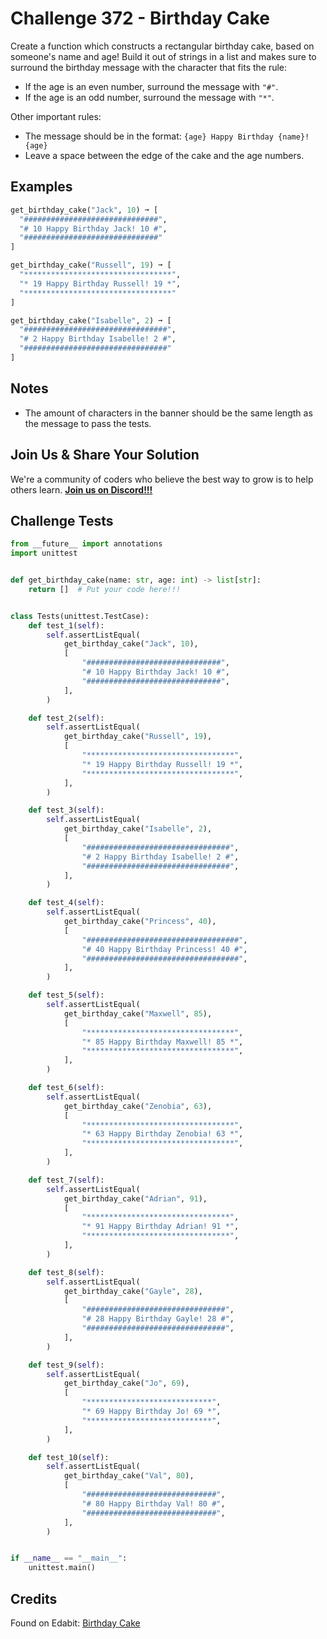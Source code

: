 # Challenge 372 - Birthday Cake

Create a function which constructs a rectangular birthday cake, based on someone's name and age! Build it out of strings in a list and makes sure to surround the birthday message with the character that fits the rule:

- If the age is an even number, surround the message with `"#"`.
- If  the age is an odd number, surround the message with `"*"`.

Other important rules:

- The message should be in the format: `{age} Happy Birthday {name}! {age}`
- Leave a space between the edge of the cake and the age numbers.

## Examples
```python
get_birthday_cake("Jack", 10) ➞ [
  "##############################",
  "# 10 Happy Birthday Jack! 10 #",
  "##############################"
]

get_birthday_cake("Russell", 19) ➞ [
  "*********************************",
  "* 19 Happy Birthday Russell! 19 *",
  "*********************************"
]

get_birthday_cake("Isabelle", 2) ➞ [
  "################################",
  "# 2 Happy Birthday Isabelle! 2 #",
  "################################"
]
```
## Notes

- The amount of characters in the banner should be the same length as the message to pass the tests.

## Join Us & Share Your Solution

We're a community of coders who believe the best way to grow is to help others learn. **[Join us on Discord!!!](https://discord.gg/sfHykntuGy)**

## Challenge Tests
```python
from __future__ import annotations
import unittest


def get_birthday_cake(name: str, age: int) -> list[str]:
    return []  # Put your code here!!!


class Tests(unittest.TestCase):
    def test_1(self):
        self.assertListEqual(
            get_birthday_cake("Jack", 10),
            [
                "##############################",
                "# 10 Happy Birthday Jack! 10 #",
                "##############################",
            ],
        )

    def test_2(self):
        self.assertListEqual(
            get_birthday_cake("Russell", 19),
            [
                "*********************************",
                "* 19 Happy Birthday Russell! 19 *",
                "*********************************",
            ],
        )

    def test_3(self):
        self.assertListEqual(
            get_birthday_cake("Isabelle", 2),
            [
                "################################",
                "# 2 Happy Birthday Isabelle! 2 #",
                "################################",
            ],
        )

    def test_4(self):
        self.assertListEqual(
            get_birthday_cake("Princess", 40),
            [
                "##################################",
                "# 40 Happy Birthday Princess! 40 #",
                "##################################",
            ],
        )

    def test_5(self):
        self.assertListEqual(
            get_birthday_cake("Maxwell", 85),
            [
                "*********************************",
                "* 85 Happy Birthday Maxwell! 85 *",
                "*********************************",
            ],
        )

    def test_6(self):
        self.assertListEqual(
            get_birthday_cake("Zenobia", 63),
            [
                "*********************************",
                "* 63 Happy Birthday Zenobia! 63 *",
                "*********************************",
            ],
        )

    def test_7(self):
        self.assertListEqual(
            get_birthday_cake("Adrian", 91),
            [
                "********************************",
                "* 91 Happy Birthday Adrian! 91 *",
                "********************************",
            ],
        )

    def test_8(self):
        self.assertListEqual(
            get_birthday_cake("Gayle", 28),
            [
                "###############################",
                "# 28 Happy Birthday Gayle! 28 #",
                "###############################",
            ],
        )

    def test_9(self):
        self.assertListEqual(
            get_birthday_cake("Jo", 69),
            [
                "****************************",
                "* 69 Happy Birthday Jo! 69 *",
                "****************************",
            ],
        )

    def test_10(self):
        self.assertListEqual(
            get_birthday_cake("Val", 80),
            [
                "#############################",
                "# 80 Happy Birthday Val! 80 #",
                "#############################",
            ],
        )


if __name__ == "__main__":
    unittest.main()
```
## Credits

Found on Edabit: [Birthday Cake](https://edabit.com/challenge/994QjWPmdhaR94DeF)
